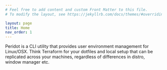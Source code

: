 ```yaml
---
# Feel free to add content and custom Front Matter to this file.
# To modify the layout, see https://jekyllrb.com/docs/themes/#overriding-theme-defaults

layout: page
title: Home
nav_order: 1
---
```


Peridot is a CLI utility that provides user environment management for Linux/OSX. Think Terraform for your dotfiles and local setup that can be replicated across your machines, regardless of differences in distro, window manager etc.
